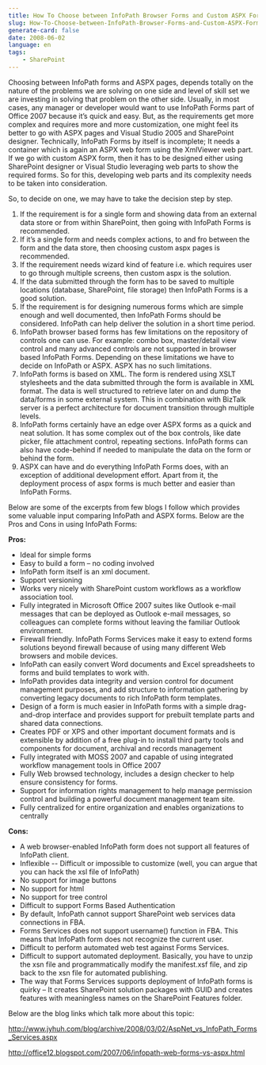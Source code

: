 ```yaml
---
title: How To Choose between InfoPath Browser Forms and Custom ASPX Forms
slug: How-To-Choose-between-InfoPath-Browser-Forms-and-Custom-ASPX-Forms
generate-card: false
date: 2008-06-02
language: en
tags:
    - SharePoint
---
```



Choosing between InfoPath forms and ASPX pages, depends totally on the nature of the problems we are solving on one side and level of skill set we are investing in solving that problem on the other side. Usually, in most cases, any manager or developer would want to use InfoPath Forms part of Office 2007 because it’s quick and easy. But, as the requirements get more complex and requires more and more customization, one might feel its better to go with ASPX pages and Visual Studio 2005 and SharePoint designer. Technically, InfoPath Forms by itself is incomplete; It needs a container which is again an ASPX web form using the XmlViewer web part. If we go with custom ASPX form, then it has to be designed either using SharePoint designer or Visual Studio leveraging web parts to show the required forms. So for this, developing web parts and its complexity needs to be taken into consideration.



So, to decide on one, we may have to take the decision step by step.

1. If the requirement is for a single form and showing data from an external data store or from within SharePoint, then going with InfoPath Forms is recommended.
2. If it’s a single form and needs complex actions, to and fro between the form and the data store, then choosing custom aspx pages is recommended.
3. If the requirement needs wizard kind of feature i.e. which requires user to go through multiple screens, then custom aspx is the solution.
4. If the data submitted through the form has to be saved to multiple locations (database, SharePoint, file storage) then InfoPath Forms is a good solution.
5. If the requirement is for designing numerous forms which are simple enough and well documented, then InfoPath Forms should be considered. InfoPath can help deliver the solution in a short time period.
6. InfoPath browser based forms has few limitations on the repository of controls one can use. For example: combo box, master/detail view control and many advanced controls are not supported in browser based InfoPath Forms. Depending on these limitations we have to decide on InfoPath or ASPX. ASPX has no such limitations.
7. InfoPath forms is based on XML. The form is rendered using XSLT stylesheets and the data submitted through the form is available in XML format. The data is well structured to retrieve later on and dump the data/forms in some external system. This in combination with BizTalk server is a perfect architecture for document transition through multiple levels.
8. InfoPath forms certainly have an edge over ASPX forms as a quick and neat solution. It has some complex out of the box controls, like date picker, file attachment control, repeating sections. InfoPath forms can also have code-behind if needed to manipulate the data on the form or behind the form.
9. ASPX can have and do everything InfoPath Forms does, with an exception of additional development effort. Apart from it, the deployment process of aspx forms is much better and easier than InfoPath Forms.

Below are some of the excerpts from few blogs I follow which provides some valuable input comparing InfoPath and ASPX forms. Below are the Pros and Cons in using InfoPath Forms:



**Pros:**

- Ideal for simple forms
- Easy to build a form – no coding involved
- InfoPath form itself is an xml document.
- Support versioning
- Works very nicely with SharePoint custom workflows as a workflow association tool.
- Fully integrated in Microsoft Office 2007 suites like Outlook e-mail messages that can be deployed as Outlook e-mail messages, so colleagues can complete forms without leaving the familiar Outlook environment.
- Firewall friendly. InfoPath Forms Services make it easy to extend forms solutions beyond firewall because of using many different Web browsers and mobile devices.
- InfoPath can easily convert Word documents and Excel spreadsheets to forms and build templates to work with.
- InfoPath provides data integrity and version control for document management purposes, and add structure to information gathering by converting legacy documents to rich InfoPath form templates.
- Design of a form is much easier in InfoPath forms with a simple drag-and-drop interface and provides support for prebuilt template parts and shared data connections.
- Creates PDF or XPS and other important document formats and is extensible by addition of a free plug-in to install third party tools and components for document, archival and records management
- Fully integrated with MOSS 2007 and capable of using integrated workflow management tools in Office 2007
- Fully Web browsed technology, includes a design checker to help ensure consistency for forms.
- Support for information rights management to help manage permission control and building a powerful document management team site.
- Fully centralized for entire organization and enables organizations to centrally

**Cons:**

- A web browser-enabled InfoPath form does not support all features of InfoPath client.
- Inflexible -- Difficult or impossible to customize (well, you can argue that you can hack the xsl file of InfoPath)
- No support for image buttons
- No support for html
- No support for tree control
- Difficult to support Forms Based Authentication
- By default, InfoPath cannot support SharePoint web services data connections in FBA.
- Forms Services does not support username() function in FBA. This means that InfoPath form does not recognize the current user.
- Difficult to perform automated web test against Forms Services.
- Difficult to support automated deployment. Basically, you have to unzip the xsn file and programmatically modify the manifest.xsf file, and zip back to the xsn file for automated publishing.
- The way that Forms Services supports deployment of InfoPath forms is quirky – It creates SharePoint solution packages with GUID and creates features with meaningless names on the SharePoint Features folder.

Below are the blog links which talk more about this topic:



<http://www.jyhuh.com/blog/archive/2008/03/02/AspNet_vs_InfoPath_Forms_Services.aspx>



<http://office12.blogspot.com/2007/06/infopath-web-forms-vs-aspx.html>